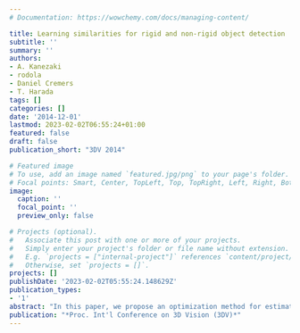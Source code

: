 ```yaml
---
# Documentation: https://wowchemy.com/docs/managing-content/

title: Learning similarities for rigid and non-rigid object detection
subtitle: ''
summary: ''
authors:
- A. Kanezaki
- rodola
- Daniel Cremers
- T. Harada
tags: []
categories: []
date: '2014-12-01'
lastmod: 2023-02-02T06:55:24+01:00
featured: false
draft: false
publication_short: "3DV 2014"

# Featured image
# To use, add an image named `featured.jpg/png` to your page's folder.
# Focal points: Smart, Center, TopLeft, Top, TopRight, Left, Right, BottomLeft, Bottom, BottomRight.
image:
  caption: ''
  focal_point: ''
  preview_only: false

# Projects (optional).
#   Associate this post with one or more of your projects.
#   Simply enter your project's folder or file name without extension.
#   E.g. `projects = ["internal-project"]` references `content/project/deep-learning/index.md`.
#   Otherwise, set `projects = []`.
projects: []
publishDate: '2023-02-02T05:55:24.148629Z'
publication_types:
- '1'
abstract: "In this paper, we propose an optimization method for estimating the parameters that typically appear in graph-theoretical formulations of the matching problem for object detection. Although several methods have been proposed to optimize parameters for graph matching in a way to promote correct correspondences and to restrict wrong ones, our approach is novel in the sense that it aims at improving performance in the more general task of object detection. In our formulation, similarity functions are adjusted so as to increase the overall similarity among a reference model and the observed target, and at the same time reduce the similarity among reference and 'non-target' objects. We evaluate the proposed method in two challenging scenarios, namely object detection using data captured with a Kinect sensor in a real environment, and intrinsic metric learning for deformable shapes, demonstrating substantial improvements in both settings."
publication: "*Proc. Int'l Conference on 3D Vision (3DV)*"
---
```

